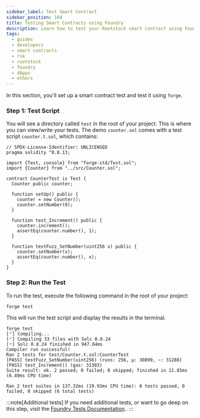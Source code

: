 ```yaml
---
sidebar_label: Test Smart Contract
sidebar_position: 104
title: Testing Smart Contracts using Foundry
description: Learn how to test your Rootstock smart contract using Foundry
tags:
  - guides
  - developers
  - smart contracts
  - rsk
  - rootstock
  - foundry
  - dApps
  - ethers
---
```


In this section, you'll set up a smart contract test and test it using `forge`.

### Step 1: Test Script

You will see a directory called `test` in the root of your project. This is where you can view/write your tests. The demo `counter.sol` comes with a test script `counter.t.sol`, which contains:

```solidity
// SPDX-License-Identifier: UNLICENSED
pragma solidity ^0.8.13;

import {Test, console} from "forge-std/Test.sol";
import {Counter} from "../src/Counter.sol";

contract CounterTest is Test {
  Counter public counter;

  function setUp() public {
    counter = new Counter();
    counter.setNumber(0);
  }

  function test_Increment() public {
    counter.increment();
    assertEq(counter.number(), 1);
  }

  function testFuzz_SetNumber(uint256 x) public {
    counter.setNumber(x);
    assertEq(counter.number(), x);
  }
}
```

### Step 2: Run the Test

To run the test, execute the following command in the root of your project:

```shell
forge test
```

This will run the test script and display the results in the terminal.

```shell
forge test
[⠊] Compiling...
[⠊] Compiling 33 files with Solc 0.8.24
[⠒] Solc 0.8.24 finished in 947.64ms
Compiler run successful!
Ran 2 tests for test/Counter.t.sol:CounterTest
[PASS] testFuzz_SetNumber(uint256) (runs: 256, μ: 30899, ~: 31288)
[PASS] test_Increment() (gas: 31303)
Suite result: ok. 2 passed; 0 failed; 0 skipped; finished in 11.85ms (6.49ms CPU time)

Ran 2 test suites in 137.32ms (19.93ms CPU time): 6 tests passed, 0 failed, 0 skipped (6 total tests)
```

:::note[Additional tests]
If you need additional tests, or want to go deep on this step, visit the [Foundry Tests Documentation](https://book.getfoundry.sh/forge/tests)..
:::